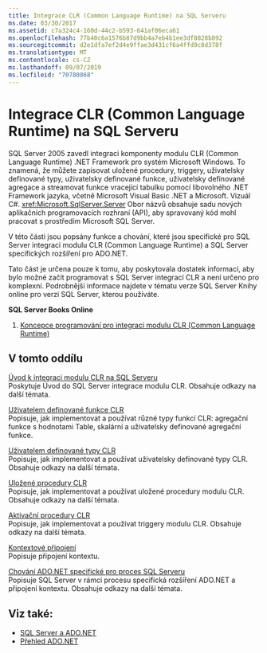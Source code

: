 ```yaml
---
title: Integrace CLR (Common Language Runtime) na SQL Serveru
ms.date: 03/30/2017
ms.assetid: c7a324c4-160d-44c2-b593-641af06eca61
ms.openlocfilehash: 77b40c6a1576b87d9bb4a7eb4b1ee3df8828b892
ms.sourcegitcommit: d2e1dfa7ef2d4e9ffae3d431cf6a4ffd9c8d378f
ms.translationtype: MT
ms.contentlocale: cs-CZ
ms.lasthandoff: 09/07/2019
ms.locfileid: "70780868"
---
```

# <a name="sql-server-common-language-runtime-integration"></a>Integrace CLR (Common Language Runtime) na SQL Serveru
SQL Server 2005 zavedl integraci komponenty modulu CLR (Common Language Runtime) .NET Framework pro systém Microsoft Windows. To znamená, že můžete zapisovat uložené procedury, triggery, uživatelsky definované typy, uživatelsky definované funkce, uživatelsky definované agregace a streamovat funkce vracející tabulku pomocí libovolného .NET Framework jazyka, včetně Microsoft Visual Basic .NET a Microsoft. Vizuál C#. <xref:Microsoft.SqlServer.Server> Obor názvů obsahuje sadu nových aplikačních programovacích rozhraní (API), aby spravovaný kód mohl pracovat s prostředím Microsoft SQL Server.  
  
 V této části jsou popsány funkce a chování, které jsou specifické pro SQL Server integraci modulu CLR (Common Language Runtime) a SQL Server specifických rozšíření pro ADO.NET.  
  
 Tato část je určena pouze k tomu, aby poskytovala dostatek informací, aby bylo možné začít programovat s SQL Server integrací CLR a není určeno pro komplexní. Podrobnější informace najdete v tématu verze SQL Server Knihy online pro verzi SQL Server, kterou používáte.  
  
 **SQL Server Books Online**  
  
1. [Koncepce programování pro integraci modulu CLR (Common Language Runtime)](https://go.microsoft.com/fwlink/?LinkId=115240)  
  
## <a name="in-this-section"></a>V tomto oddílu  
 [Úvod k integraci modulu CLR na SQL Serveru](introduction-to-sql-server-clr-integration.md)  
 Poskytuje Úvod do SQL Server integrace modulu CLR. Obsahuje odkazy na další témata.  
  
 [Uživatelem definované funkce CLR](clr-user-defined-functions.md)  
 Popisuje, jak implementovat a používat různé typy funkcí CLR: agregační funkce s hodnotami Table, skalární a uživatelsky definované agregační funkce.  
  
 [Uživatelem definované typy CLR](clr-user-defined-types.md)  
 Popisuje, jak implementovat a používat uživatelsky definované typy CLR. Obsahuje odkazy na další témata.  
  
 [Uložené procedury CLR](clr-stored-procedures.md)  
 Popisuje, jak implementovat a používat uložené procedury modulu CLR. Obsahuje odkazy na další témata.  
  
 [Aktivační procedury CLR](clr-triggers.md)  
 Popisuje, jak implementovat a používat triggery modulu CLR. Obsahuje odkazy na další témata.  
  
 [Kontextové připojení](the-context-connection.md)  
 Popisuje připojení kontextu.  
  
 [Chování ADO.NET specifické pro proces SQL Serveru](sql-server-in-process-specific-behavior-of-adonet.md)  
 Popisuje SQL Server v rámci procesu specifická rozšíření ADO.NET a připojení kontextu. Obsahuje odkazy na další témata.  
  
## <a name="see-also"></a>Viz také:

- [SQL Server a ADO.NET](index.md)
- [Přehled ADO.NET](../ado-net-overview.md)

